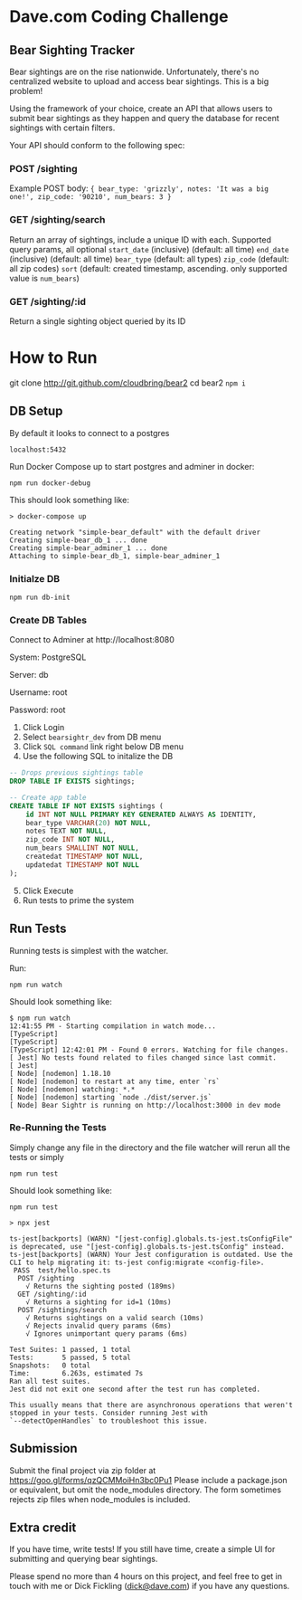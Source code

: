 # Dave.com Coding Challenge
## Bear Sighting Tracker ##

Bear sightings are on the rise nationwide. Unfortunately, there's no centralized website to upload and access bear sightings. This is a big problem!

Using the framework of your choice, create an API that allows users to submit bear sightings as they happen and query the database for recent sightings with certain filters.

Your API should conform to the following spec:

### POST /sighting ###
Example POST body:
`{ bear_type: 'grizzly', notes: 'It was a big one!', zip_code: '90210', num_bears: 3 }`

### GET /sighting/search ###
Return an array of sightings, include a unique ID with each.
Supported query params, all optional
`start_date` (inclusive) (default: all time)
`end_date` (inclusive) (default: all time)
`bear_type` (default: all types)
`zip_code` (default: all zip codes)
`sort` (default: created timestamp, ascending. only supported value is `num_bears`)

### GET /sighting/:id ###
Return a single sighting object queried by its ID

# How to Run
git clone http://git.github.com/cloudbring/bear2
cd bear2
`npm i`

## DB Setup
By default it looks to connect to a postgres

`localhost:5432`

Run Docker Compose up to start postgres and adminer in docker:

`npm run docker-debug`

This should look something like:

```
> docker-compose up

Creating network "simple-bear_default" with the default driver
Creating simple-bear_db_1 ... done
Creating simple-bear_adminer_1 ... done
Attaching to simple-bear_db_1, simple-bear_adminer_1
```

### Initialze DB

`npm run db-init`

### Create DB Tables

Connect to Adminer at http://localhost:8080

System: PostgreSQL

Server: db

Username: root

Password: root

1. Click Login
2. Select `bearsightr_dev` from DB menu
3. Click `SQL command` link right below DB menu
4. Use the following SQL to initalize the DB

```sql
-- Drops previous sightings table
DROP TABLE IF EXISTS sightings;

-- Create app table
CREATE TABLE IF NOT EXISTS sightings (
    id INT NOT NULL PRIMARY KEY GENERATED ALWAYS AS IDENTITY,
    bear_type VARCHAR(20) NOT NULL,
    notes TEXT NOT NULL,
    zip_code INT NOT NULL,
    num_bears SMALLINT NOT NULL,
    createdat TIMESTAMP NOT NULL,
    updatedat TIMESTAMP NOT NULL
);

```

5. Click Execute
6. Run tests to prime the system

## Run Tests
Running tests is simplest with the watcher. 

Run:

`npm run watch`

Should look something like:

```
$ npm run watch
12:41:55 PM - Starting compilation in watch mode...
[TypeScript]
[TypeScript]
[TypeScript] 12:42:01 PM - Found 0 errors. Watching for file changes.
[ Jest] No tests found related to files changed since last commit.
[ Jest]
[ Node] [nodemon] 1.18.10
[ Node] [nodemon] to restart at any time, enter `rs`
[ Node] [nodemon] watching: *.*
[ Node] [nodemon] starting `node ./dist/server.js`
[ Node] Bear Sightr is running on http://localhost:3000 in dev mode
```

### Re-Running the Tests
Simply change any file in the directory and the file watcher will rerun all the tests or simply

`npm run test`

Should look something like:

```
npm run test

> npx jest

ts-jest[backports] (WARN) "[jest-config].globals.ts-jest.tsConfigFile" is deprecated, use "[jest-config].globals.ts-jest.tsConfig" instead.
ts-jest[backports] (WARN) Your Jest configuration is outdated. Use the CLI to help migrating it: ts-jest config:migrate <config-file>.
 PASS  test/hello.spec.ts
  POST /sighting
    √ Returns the sighting posted (189ms)
  GET /sighting/:id
    √ Returns a sighting for id=1 (10ms)
  POST /sightings/search
    √ Returns sightings on a valid search (10ms)
    √ Rejects invalid query params (6ms)
    √ Ignores unimportant query params (6ms)

Test Suites: 1 passed, 1 total
Tests:       5 passed, 5 total
Snapshots:   0 total
Time:        6.263s, estimated 7s
Ran all test suites.
Jest did not exit one second after the test run has completed.

This usually means that there are asynchronous operations that weren't stopped in your tests. Consider running Jest with
`--detectOpenHandles` to troubleshoot this issue.
```


## Submission ##
Submit the final project via zip folder at https://goo.gl/forms/qzQCMMoiHn3bc0Pu1
Please include a package.json or equivalent, but omit the node_modules directory. The form sometimes rejects zip files when node_modules is included.

## Extra credit ##
If you have time, write tests! If you still have time, create a simple UI for submitting and querying bear sightings.

Please spend no more than 4 hours on this project, and feel free to get in touch with me or Dick Fickling (dick@dave.com) if you have any questions.